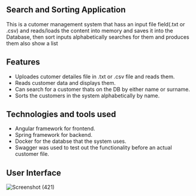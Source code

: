 ## Search and Sorting Application
This is a cutomer management system that hass an input file field(.txt or .csv) and reads/loads the content into memory and saves it into the Database, then sort inputs alphabetically searches for them and produces them also show a list

  ## Features
  - Uploades cutomer detailes file in .txt or .csv file and reads them.
  - Reads customer data and displays them.
  - Can search for a customer thats on the DB by either name or surname.
  - Sorts the customers in the system alphabetically by name.

  ## Technologies and tools used
  - Angular framework for frontend.
  - Spring framework for backend.
  - Docker for the databse that the system uses.
  - Swagger was used to test out the functionality before an actual customer file.

 ## User Interface
![Screenshot (421)](https://github.com/user-attachments/assets/dc500196-6f85-4ad0-860a-113d849bc858)
